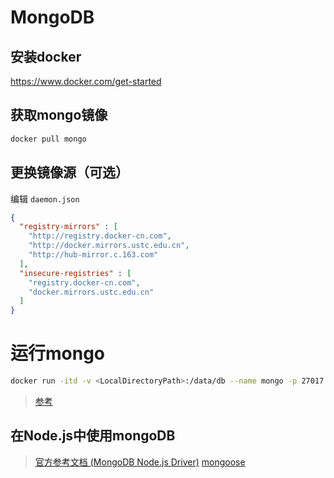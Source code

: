 # MongoDB

## 安装docker

https://www.docker.com/get-started

## 获取mongo镜像

``` bash
docker pull mongo
```

## 更换镜像源（可选）

编辑 `daemon.json`

```json
{
  "registry-mirrors" : [
    "http://registry.docker-cn.com",
    "http://docker.mirrors.ustc.edu.cn",
    "http://hub-mirror.c.163.com"
  ],
  "insecure-registries" : [
    "registry.docker-cn.com",
    "docker.mirrors.ustc.edu.cn"
  ]
}
```


# 运行mongo
``` bash
docker run -itd -v <LocalDirectoryPath>:/data/db --name mongo -p 27017:27017 mongo
```

> [参考](https://www.runoob.com/docker/docker-install-mongodb.html)

## 在Node.js中使用mongoDB

> [官方参考文档 (MongoDB Node.js Driver)](https://docs.mongodb.com/drivers/node)
> [mongoose](https://mongoosejs.com/)
